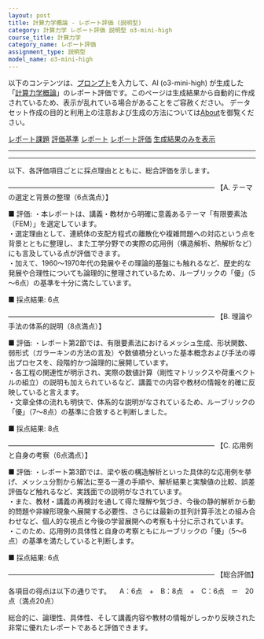 ```yaml
---
layout: post
title: 計算力学概論 - レポート評価 (説明型)
category: 計算力学 レポート評価 説明型 o3-mini-high
course_title: 計算力学
category_name: レポート評価
assignment_type: 説明型
model_name: o3-mini-high
---
```


以下のコンテンツは、[プロンプト](https://github.com/takedatoshiyuki/synthetic_assignments/tree/main/generated/計算力学/o3-mini-high/prompt_レポート評価-説明型.md)を入力して、AI (o3-mini-high) が生成した「[計算力学概論](/contents/計算力学/)」のレポート評価です。このページは生成結果から自動的に作成されているため、表示が乱れている場合があることをご容赦ください。
データセット作成の目的と利用上の注意および生成の方法については[About](/About)を御覧ください。

[レポート課題](../レポート課題-説明型)
[評価基準](../評価基準-説明型)
[レポート](../レポート-説明型)
[レポート評価](../レポート評価-説明型)
[生成結果のみを表示](https://github.com/takedatoshiyuki/synthetic_assignments/tree/main/generated/計算力学/o3-mini-high/レポート評価-説明型.md)
  

***
***
  
以下、各評価項目ごとに採点理由とともに、総合評価を示します。

――――――――――――――――――――――――――――――
【A. テーマの選定と背景の整理（6点満点）】

■ 評価:
・本レポートは、講義・教材から明確に意義あるテーマ「有限要素法（FEM）」を選定しています。  
・選定理由として、連続体の支配方程式の離散化や複雑問題への対応という点を背景とともに整理し、また工学分野での実際の応用例（構造解析、熱解析など）にも言及している点が評価できます。  
・加えて、1960～1970年代の発展やその理論的基盤にも触れるなど、歴史的な発展や合理性についても論理的に整理されているため、ルーブリックの「優」（5～6点）の基準を十分に満たしています。

■ 採点結果: 6点

――――――――――――――――――――――――――――――
【B. 理論や手法の体系的説明（8点満点）】

■ 評価:
・レポート第2節では、有限要素法におけるメッシュ生成、形状関数、弱形式（ガラーキンの方法の言及）や数値積分といった基本概念および手法の導出プロセスを、段階的かつ論理的に展開しています。  
・各工程の関連性が明示され、実際の数値計算（剛性マトリックスや荷重ベクトルの組立）の説明も加えられているなど、講義での内容や教材の情報を的確に反映していると言えます。  
・文章全体の流れも明快で、体系的な説明がなされているため、ルーブリックの「優」（7～8点）の基準に合致すると判断しました。

■ 採点結果: 8点

――――――――――――――――――――――――――――――
【C. 応用例と自身の考察（6点満点）】

■ 評価:
・レポート第3節では、梁や板の構造解析といった具体的な応用例を挙げ、メッシュ分割から解法に至る一連の手順や、解析結果と実験値の比較、誤差評価など触れるなど、実践面での説明がなされています。  
・また、教材・講義の再検討を通して得た理解や気づき、今後の静的解析から動的問題や非線形現象へ展開する必要性、さらには最新の並列計算手法との組み合わせなど、個人的な視点と今後の学習展開への考察も十分に示されています。  
・このため、応用例の具体性と自身の考察ともにルーブリックの「優」（5～6点）の基準を満たしていると判断します。

■ 採点結果: 6点

――――――――――――――――――――――――――――――
【総合評価】

各項目の得点は以下の通りです。
 A：6点 + B：8点 + C：6点 ＝ 20点（満点20点）

総合的に、論理性、具体性、そして講義内容や教材の情報がしっかり反映された非常に優れたレポートであると評価できます。
